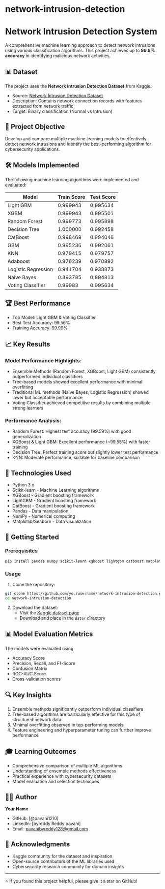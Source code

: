 # network-intrusion-detection

# Network Intrusion Detection System

A comprehensive machine learning approach to detect network intrusions using various classification algorithms. This project achieves up to **99.6% accuracy** in identifying malicious network activities.

## 📊 Dataset

The project uses the **Network Intrusion Detection Dataset** from Kaggle:
- Source: [Network Intrusion Detection Dataset](https://www.kaggle.com/datasets/sampadab17/network-intrusion-detection)
- Description: Contains network connection records with features extracted from network traffic
- Target: Binary classification (Normal vs Intrusion)

## 🎯 Project Objective

Develop and compare multiple machine learning models to effectively detect network intrusions and identify the best-performing algorithm for cybersecurity applications.

## 🛠️ Models Implemented

The following machine learning algorithms were implemented and evaluated:

| Model | Train Score | Test Score |
|-------|-------------|------------|
| Light GBM | 0.999943 | 0.995634 |
| XGBM | 0.999943 | 0.995501 |
| Random Forest | 0.999773 | 0.995898 |
| Decision Tree | 1.000000 | 0.992458 |
| CatBoost | 0.998469 | 0.994046 |
| GBM | 0.995236 | 0.992061 |
| KNN | 0.979415 | 0.979757 |
| Adaboost | 0.976239 | 0.970892 |
| Logistic Regression | 0.941704 | 0.938873 |
| Naive Bayes | 0.893785 | 0.894813 |
| Voting Classifier | 0.99983 | 0.995634 |

## 🏆 Best Performance

- Top Model: Light GBM & Voting Classifier
- Best Test Accuracy: 99.56%
- Training Accuracy: 99.99%

## 📈 Key Results

### Model Performance Highlights:
- Ensemble Methods (Random Forest, XGBoost, Light GBM) consistently outperformed individual classifiers
- Tree-based models showed excellent performance with minimal overfitting
- Traditional ML methods (Naive Bayes, Logistic Regression) showed lower but acceptable performance
- Voting Classifier achieved competitive results by combining multiple strong learners

### Performance Analysis:
- Random Forest: Highest test accuracy (99.59%) with good generalization
- XGBoost & Light GBM: Excellent performance (~99.55%) with faster training
- Decision Tree: Perfect training score but slightly lower test performance
- KNN: Moderate performance, suitable for baseline comparison

## 🔧 Technologies Used

- Python 3.x
- Scikit-learn - Machine Learning algorithms
- XGBoost - Gradient boosting framework
- LightGBM - Gradient boosting framework
- CatBoost - Gradient boosting framework
- Pandas - Data manipulation
- NumPy - Numerical computing
- Matplotlib/Seaborn - Data visualization



## 🚀 Getting Started

### Prerequisites

```bash
pip install pandas numpy scikit-learn xgboost lightgbm catboost matplotlib seaborn
```

### Usage

1. Clone the repository:
```bash
git clone https://github.com/yourusername/network-intrusion-detection.git
cd network-intrusion-detection
```

2. Download the dataset:
   - Visit the [Kaggle dataset page](https://www.kaggle.com/datasets/sampadab17/network-intrusion-detection)
   - Download and place in the `data/` directory



## 📊 Model Evaluation Metrics

The models were evaluated using:
- Accuracy Score
- Precision, Recall, and F1-Score
- Confusion Matrix
- ROC-AUC Score
- Cross-validation scores

## 🔍 Key Insights

1. Ensemble methods significantly outperform individual classifiers
2. Tree-based algorithms are particularly effective for this type of structured network data
3. Minimal overfitting observed in top-performing models
4. Feature engineering and hyperparameter tuning can further improve performance

## 🎓 Learning Outcomes

- Comprehensive comparison of multiple ML algorithms
- Understanding of ensemble methods effectiveness
- Practical experience with cybersecurity datasets
- Model evaluation and selection techniques


## 👨‍💻 Author

**Your Name**
- GitHub: [@pavani1210]
- LinkedIn: [byreddy Reddy pavani]
- Email: pavanibyreddy128@gmail.com

## 🌟 Acknowledgments

- Kaggle community for the dataset and inspiration
- Open-source contributors of the ML libraries used
- Cybersecurity research community for domain insights

---

⭐ If you found this project helpful, please give it a star on GitHub!
